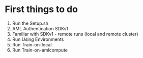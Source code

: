 # First things to do

1. Run the Setup.sh 
1. AML Authentication SDKv1
1. Familiar with SDKv1 - remote runs (local and remote cluster)
1. Run Using Environments
1. Run Train-on-local
1. Run Train-on-amlcompute




